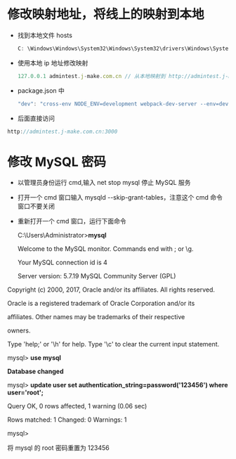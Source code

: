 # 修改映射地址，将线上的映射到本地

- 找到本地文件 hosts

  ```js
  C: \Windows\Windows\System32\Windows\System32\drivers\Windows\System32\drivers\etc\Windows\System32\drivers\etc\hosts;
  ```

- 使用本地 ip 地址修改映射

  ```js
  127.0.0.1 admintest.j-make.com.cn // 从本地映射到 http://admintest.j-make.com.cn
  ```

- package.json 中

  ```js
  "dev": "cross-env NODE_ENV=development webpack-dev-server --env=dev --inline --content-base ./build --config ./config/webpack.dev.conf.js --port 3000 --host admintest.j-make.com.cn --history-api-fallback",
  ```

- 后面直接访问

```js
http://admintest.j-make.com.cn:3000
```

# 修改 MySQL 密码

- 以管理员身份运行 cmd,输入 net stop mysql 停止 MySQL 服务

- 打开一个 cmd 窗口输入 mysqld --skip-grant-tables，注意这个 cmd 命令窗口不要关闭

- 重新打开一个 cmd 窗口，运行下面命令

  C:\Users\Administrator>**mysql**

  Welcome to the MySQL monitor. Commands end with ; or \g.

  Your MySQL connection id is 4

  Server version: 5.7.19 MySQL Community Server (GPL)

Copyright (c) 2000, 2017, Oracle and/or its affiliates. All rights reserved.

Oracle is a registered trademark of Oracle Corporation and/or its

affiliates. Other names may be trademarks of their respective

owners.

Type 'help;' or '\h' for help. Type '\c' to clear the current input statement.

mysql> **use mysql**

**Database changed**

mysql> **update user set authentication_string=password('123456') where user='root';**

Query OK, 0 rows affected, 1 warning (0.06 sec)

Rows matched: 1 Changed: 0 Warnings: 1

mysql>

将 mysql 的 root 密码重置为 123456

































